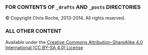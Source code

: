 ### FOR CONTENTS OF `_drafts` AND `_posts` DIRECTORIES ###

© Copyright Chris Roche, 2013-2014. All rights reserved.

### ALL OTHER CONTENT ###

Available under the [Creative Commons Attribution-ShareAlike 4.0 International (CC BY-SA 4.0) License](https://creativecommons.org/licenses/by-sa/4.0/)
